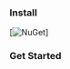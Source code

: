 ### Install
[![NuGet](https://img.shields.io/nuget/v/OracleLoggerProvider.svg?&label=nuget%20OracleLoggerProvider)]

### Get Started